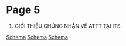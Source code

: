 # Page 5


1.  GIỚI THIỆU CHỨNG NHẬN VỀ ATTT TẠI ITS

[Schema](page_5_img_0.png)
[Schema](page_5_img_1.png)
[Schema](page_5_img_2.png)
